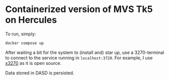 # Containerized version of MVS Tk5 on Hercules 

To run, simply:

    docker compose up

After waiting a bit for the system to (install and) star up, use a 3270-terminal to connect to the service running in `localhost:3720`. For example, I use [x3270](https://x3270.bgp.nu/) as it is open source.

Data stored in DASD is persisted.


